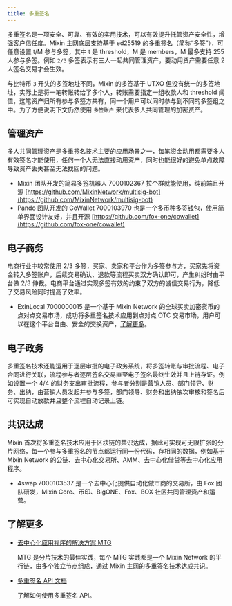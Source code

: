 ```yaml
---
title: 多重签名
---
```


多重签名是一项安全、可靠、有效的实用技术，可以有效提升托管资产安全性，增强客户信任度。Mixin 主网底层支持基于 ed25519 的多重签名（简称“多签”），可任意设置 t/M 参与多签，其中 t 是 threshold，M 是 members，M 最多支持 255 人参与多签。例如 `2/3` 多签表示有三人一起共同管理资产，要动用资产需要任意 2 人签名交易才会生效。

与比特币 `3` 开头的多签地址不同，Mixin 的多签基于 UTXO 但没有统一的多签地址，实际上是将一笔转账转给了多个人，转账需要指定一组收款人和 threshold 阈值，这笔资产归所有参与多签方共有，同一个用户可以同时参与到不同的多签组之中。为了方便说明下文仍然使用 `多签账户` 来代表多人共同管理的加密资产。

## 管理资产

多人共同管理资产是多重签名技术主要的应用场景之一，每笔资金动用都需要多人有效签名才能使用，任何一个人无法直接动用资产，同时也能很好的避免单点故障导致资产丢失甚至无法找回的问题。

- Mixin 团队开发的简易多签机器人 7000102367 拉个群就能使用，纯前端且开源 [https://github.com/MixinNetwork/multisig-bot](https://github.com/MixinNetwork/multisig-bot)
- Pando 团队开发的 CoWallet 7000103970 也是一个多币种多签钱包，使用简单界面设计友好，并且开源 [https://github.com/fox-one/cowallet](https://github.com/fox-one/cowallet)

## 电子商务

电商行业中较常使用 2/3 多签，买家、卖家和平台作为多签参与方，买家先将资金转入多签账户，后续交易确认、退款等流程买卖双方确认即可，产生纠纷时由平台做 2/3 仲裁。电商平台通过实现多签有效的约束了双方的诚信交易行为，降低了交易风险同时提高了效率。

- ExinLocal 7000000015 是一个基于 Mixin Network 的全球买卖加密货币的点对点交易市场，成功将多重签名技术应用到点对点 OTC 交易市场，用户可以在这个平台自由、安全的交换资产，[了解更多](https://w3c.group/c/1581684681212744)。

## 电子政务

多重签名技术还能运用于逐层审批的电子政务系统，将多签转账与审批流程、电子合同进行关联，流程参与者逐层签名交易直至电子签名最终生效并且上链存证。例如设置一个 4/4 的财务支出审批流程，参与者分别是营销人员、部门领导、财务、出纳，由营销人员发起并参与多签，部门领导、财务和出纳依次审核和签名后可实现自动放款并且整个流程自动记录上链。

## 共识达成

Mixin 首次将多重签名技术应用于区块链的共识达成，据此可实现可无限扩张的分片网络，每一个参与多重签名的节点都运行同一份代码，存相同的数据，例如基于 Mixin Network 的公链、去中心化交易所、AMM、去中心化借贷等去中心化应用程序。

- 4swap 7000103537 是一个去中心化提供自动化做市商的交易所，由 Fox 团队研发，Mixin Core、币印、BigONE、Fox、BOX 社区共同管理资产和运营。

## 了解更多

- [去中心化应用程序的解决方案 MTG](../mtg/overview)

  MTG 是分片技术的最佳实践，每个 MTG 实践都是一个 Mixin Network 的平行链，由多个独立节点组成，通过 Mixin 主网的多重签名技术达成共识。

- [多重签名 API 文档](/docs/api/multisigs/outputs)

  了解如何使用多重签名 API。
